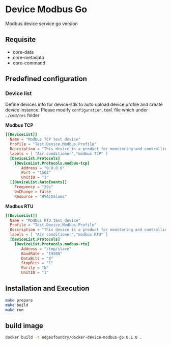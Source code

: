 # Device Modbus Go
Modbus device service go version

## Requisite
* core-data
* core-metadata
* core-command

## Predefined configuration

### Device list
Define devices info for device-sdk to auto upload device profile and create device instance. Please modify `configuration.toml` file which under `./cmd/res` folder

**Modbus TCP**
```toml
[[DeviceList]]
  Name = "Modbus TCP test device"
  Profile = "Test.Device.Modbus.Profile"
  Description = "This device is a product for monitoring and controlling digital inputs and outputs over a LAN."
  labels = [ "Air conditioner","modbus TCP" ]
  [DeviceList.Protocols]
    [DeviceList.Protocols.modbus-tcp]
       Address = "0.0.0.0"
       Port = "1502"
       UnitID = "1"
  [[DeviceList.AutoEvents]]
    Frequency = "20s"
    OnChange = false
    Resource = "HVACValues"
```

**Modbus RTU**
```toml
[[DeviceList]]
  Name = "Modbus RTU test device"
  Profile = "Test.Device.Modbus.Profile"
  Description = "This device is a product for monitoring and controlling digital inputs and outputs over a LAN."
  labels = [ "Air conditioner","modbus RTU" ]
  [DeviceList.Protocols]
    [DeviceList.Protocols.modbus-rtu]
       Address = "/tmp/slave"
       BaudRate = "19200"
       DataBits = "8"
       StopBits = "1"
       Parity = "N"
       UnitID = "1"
```

## Installation and Execution
```bash
make prepare
make build
make run
```


## build image
```bash
docker build -t edgexfoundry/docker-device-modbus-go:0.1.0 .
```